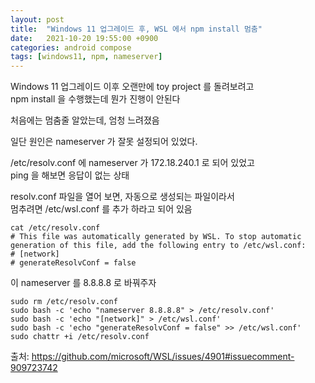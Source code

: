 ```yaml
---
layout: post
title:  "Windows 11 업그레이드 후, WSL 에서 npm install 멈춤"
date:   2021-10-20 19:55:00 +0900
categories: android compose
tags: [windows11, npm, nameserver]
---
```


Windows 11 업그레이드 이후 오랜만에 toy project 를 돌려보려고<br>
npm install 을 수행했는데 뭔가 진행이 안된다<br>

처음에는 멈춤줄 알았는데, 엄청 느려졌음

일단 원인은 nameserver 가 잘못 설정되어 있었다.<br>

/etc/resolv.conf 에 nameserver 가 172.18.240.1 로 되어 있었고<br>
ping 을 해보면 응답이 없는 상태

resolv.conf 파일을 열어 보면, 자동으로 생성되는 파일이라서<br>
멈추려면 /etc/wsl.conf 를 추가 하라고 되어 있음

```
cat /etc/resolv.conf
# This file was automatically generated by WSL. To stop automatic generation of this file, add the following entry to /etc/wsl.conf:
# [network]
# generateResolvConf = false
```

이 nameserver 를 8.8.8.8 로 바꿔주자

```
sudo rm /etc/resolv.conf
sudo bash -c 'echo "nameserver 8.8.8.8" > /etc/resolv.conf'
sudo bash -c 'echo "[network]" > /etc/wsl.conf'
sudo bash -c 'echo "generateResolvConf = false" >> /etc/wsl.conf'
sudo chattr +i /etc/resolv.conf
```

출처: https://github.com/microsoft/WSL/issues/4901#issuecomment-909723742
